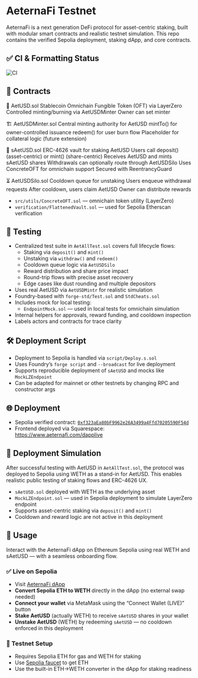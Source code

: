 # AeternaFi Testnet
AeternaFi is a next generation DeFi protocol for asset-centric staking, built with modular smart contracts and realistic testnet simulation. This repo contains the verified Sepolia deployment, staking dApp, and core contracts.

## ✅ CI & Formatting Status
![CI](https://github.com/lreasor/aeternafi-testnet/actions/workflows/test.yml/badge.svg?branch=master)

## 🧩 Contracts
🔐 AetUSD.sol
Stablecoin
Omnichain Fungible Token (OFT) via LayerZero
Controlled minting/burning via AetUSDMinter
Owner can set minter

🏗️ AetUSDMinter.sol
Central minting authority for AetUSD
mintTo() for owner-controlled issuance
redeem() for user burn flow
Placeholder for collateral logic (future extension)

🏦 sAetUSD.sol
ERC-4626 vault for staking AetUSD
Users call deposit() (asset-centric) or mint() (share-centric)
Receives AetUSD and mints sAetUSD shares
Withdrawals can optionally route through AetUSDSilo
Uses ConcreteOFT for omnichain support
Secured with ReentrancyGuard

⏳ AetUSDSilo.sol
Cooldown queue for unstaking
Users enqueue withdrawal requests
After cooldown, users claim AetUSD
Owner can distribute rewards

- `src/utils/ConcreteOFT.sol` — omnichain token utility (LayerZero)
- `verification/FlattenedVault.sol` — used for Sepolia Etherscan verification

## 🧪 Testing
- Centralized test suite in `AetAllTest.sol` covers full lifecycle flows:
  - Staking via `deposit()` and `mint()`
  - Unstaking via `withdraw()` and `redeem()`
  - Cooldown queue logic via `AetUSDSilo`
  - Reward distribution and share price impact
  - Round-trip flows with precise asset recovery
  - Edge cases like dust rounding and multiple depositors
- Uses real AetUSD via `AetUSDMintr` for realistic simulation
- Foundry-based with `forge-std/Test.sol` and `StdCheats.sol`
- Includes mock for local testing:
  - `EndpointMock.sol` — used in local tests for omnichain simulation
- Internal helpers for approvals, reward funding, and cooldown inspection
- Labels actors and contracts for trace clarity

## 🛠 Deployment Script
- Deployment to Sepolia is handled via `script/Deploy.s.sol`
- Uses Foundry’s `forge script` and `--broadcast` for live deployment
- Supports reproducible deployment of `sAetUSD` and mocks like `MockLZEndpoint`
- Can be adapted for mainnet or other testnets by changing RPC and constructor args

## 🌐 Deployment
- Sepolia verified contract: [`0xf323aEa80bF9962e26A3499a4Ffd70205590F54d`](https://sepolia.etherscan.io/address/0xf323aEa80bF9962e26A3499a4Ffd70205590F54d#code)
- Frontend deployed via Squarespace: https://www.aeternafi.com/dapplive

## 🧪 Deployment Simulation
After successful testing with AetUSD in `AetAllTest.sol`, the protocol was deployed to Sepolia using WETH as a stand-in for AetUSD. This enables realistic public testing of staking flows and ERC-4626 UX.
- `sAetUSD.sol` deployed with WETH as the underlying asset
- `MockLZEndpoint.sol` — used in Sepolia deployment to simulate LayerZero endpoint
- Supports asset-centric staking via `deposit()` and `mint()`
- Cooldown and reward logic are not active in this deployment

## 🚀 Usage
Interact with the AeternaFi dApp on Ethereum Sepolia using real WETH and sAetUSD — with a seamless onboarding flow.

### ✅ Live on Sepolia
- Visit [AeternaFi dApp](https://www.aeternafi.com/dapplive)
- **Convert Sepolia ETH to WETH** directly in the dApp (no external swap needed)
- **Connect your wallet** via MetaMask using the “Connect Wallet (LIVE)” button
- **Stake AetUSD** (actually WETH) to receive `sAetUSD` shares in your wallet
- **Unstake AetUSD** (WETH) by redeeming `sAetUSD` — no cooldown enforced in this deployment

### 🧪 Testnet Setup
- Requires Sepolia ETH for gas and WETH for staking
- Use [Sepolia faucet](https://sepoliafaucet.com) to get ETH
- Use the built-in ETH→WETH converter in the dApp for staking readiness